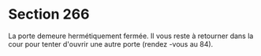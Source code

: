 # Section 266

La porte demeure hermétiquement fermée. Il vous reste à retourner
dans la cour pour tenter d'ouvrir une autre porte (rendez -vous au
84).